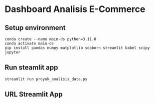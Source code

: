 # Dashboard Analisis E-Commerce

## Setup environment
```
conda create --name main-ds python=3.11.8
conda activate main-ds
pip install pandas numpy matplotlib seaborn streamlit babel scipy jupyter 
```

## Run steamlit app
```
streamlit run proyek_analisis_data.py
```

## URL Streamlit App
```
